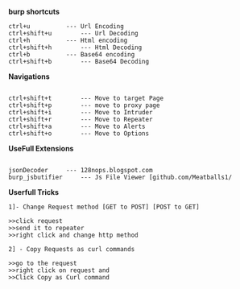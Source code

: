 __burp shortcuts__

```console
ctrl+u			---	Url Encoding
ctrl+shift+u		---	Url Decoding
ctrl+h			---	Html encoding
ctrl+shift+h		---	Html Decoding
ctrl+b			---	Base64 encoding
ctrl+shift+b		---	Base64 Decoding
```



__Navigations__

```console

ctrl+shift+t		---	Move to target Page
ctrl+shift+p		---	move to proxy page
ctrl+shift+i		---	Move to Intruder
ctrl+shift+r		---	Move to Repeater
ctrl+shift+a		---	Move to Alerts
ctrl+shift+o		---	Move to Options
```

__UseFull Extensions__
```console

jsonDecoder		---	128nops.blogspot.com
burp_jsbutifier		---	Js File Viewer [github.com/Meatballs1/
```


__Userfull Tricks__
```console
1]- Change Request method [GET to POST] [POST to GET]

>>click request
>>send it to repeater
>>right click and change http method
```
```console
2] - Copy Requests as curl commands

>>go to the request
>>right click on request and
>>Click Copy as Curl command
```
